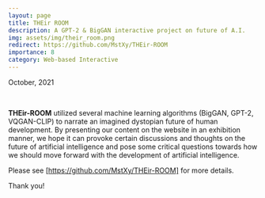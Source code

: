 ```yaml
---
layout: page
title: THEir ROOM
description: A GPT-2 & BigGAN interactive project on future of A.I. 
img: assets/img/their_room.png
redirect: https://github.com/MstXy/THEir-ROOM
importance: 8
category: Web-based Interactive
---
```


October, 2021

<br>

**THEir-ROOM** utilized several machine learning algorithms (BigGAN, GPT-2, VQGAN-CLIP) to narrate an imagined dystopian future of human development. By presenting our content on the website in an exhibition manner, we hope it can provoke certain discussions and thoughts on the future of artificial intelligence and pose some critical questions towards how we should move forward with the development of artificial intelligence.

Please see [https://github.com/MstXy/THEir-ROOM] for more details.

Thank you!

